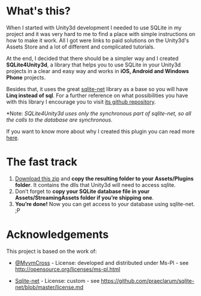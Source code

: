 # What's this?
When I started with Unity3d development I needed to use SQLite in my project and it was very hard to me to find a place with simple instructions on how to make it work. All I got were links to paid solutions on the Unity3d's Assets Store and a lot of different and complicated tutorials.

At the end, I decided that there should be a simpler way and I created **SQLite4Unity3d**, a library that helps you to use SQLite in your Unity3d projects in a clear and easy way and works in **iOS, Android and Windows Phone** projects.

Besides that, it uses the great [sqlite-net](https://github.com/praeclarum/sqlite-net) library as a base so you will have **Linq instead of sql**. For a further reference on what possibilities you have with this library I encourage you to visit [its github repository](https://github.com/praeclarum/sqlite-net). 

*Note: _SQLite4Unity3d uses only the synchronous part of sqlite-net, so all the calls to the database are synchronous._

If you want to know more about why I created this plugin you can read more [here](http://www.codecoding.com/sqlite4unity3d-using-sqlite-net-library-and-unity3d-free-edition/).

# The fast track
1. [Download this zip](https://github.com/codecoding/SQLite4Unity3d/raw/master/Plugins.zip) and **copy the resulting folder to your Assets/Plugins folder**. It contains the dlls that Unity3d will need to access sqlite.
2. Don’t forget to **copy your SQLite database file in your Assets/StreamingAssets folder if you’re shipping one**.
3. **You’re done!** Now you can get access to your database using sqlite-net.  ;P


# Acknowledgements
This project is based on the work of:

- [@MvvmCross](https://github.com/MvvmCross/MvvmCross) - License: developed and distributed under Ms-Pl - see http://opensource.org/licenses/ms-pl.html

- [Sqlite-net](https://github.com/praeclarum/sqlite-net) - License: custom - see https://github.com/praeclarum/sqlite-net/blob/master/license.md


